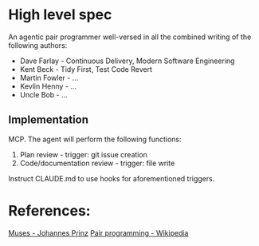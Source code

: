 # High level spec
An agentic pair programmer well-versed in all the combined writing of the following authors:

- Dave Farlay - Continuous Delivery, Modern Software Engineering
- Kent Beck - Tidy First, Test Code Revert
- Martin Fowler - ...
- Kevlin Henny - ...
- Uncle Bob - ...

## Implementation
MCP. The agent will perform the following functions:

1. Plan review - trigger: git issue creation
2. Code/documentation review - trigger: file write

Instruct CLAUDE.md to use hooks for aforementioned triggers.

# References:

[Muses - Johannes Prinz](https://icy-dune-030ff6d00.azurestaticapps.net/muse)
[Pair programming - Wikipedia](https://en.wikipedia.org/wiki/Pair_programming)
